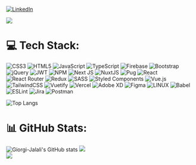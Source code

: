 [![LinkedIn](https://img.shields.io/badge/LinkedIn-%230077B5.svg?logo=linkedin&logoColor=white)](https://linkedin.com/in/https://www.linkedin.com/in/giorgi-jalali-0336b8225/) 

[![](https://visitcount.itsvg.in/api?id=giorgi-jalali&icon=0&color=0)](https://visitcount.itsvg.in)

# 💻 Tech Stack:
![CSS3](https://img.shields.io/badge/css3-%231572B6.svg?style=flat&logo=css3&logoColor=white) ![HTML5](https://img.shields.io/badge/html5-%23E34F26.svg?style=flat&logo=html5&logoColor=white) ![JavaScript](https://img.shields.io/badge/javascript-%23323330.svg?style=flat&logo=javascript&logoColor=%23F7DF1E) ![TypeScript](https://img.shields.io/badge/typescript-%23007ACC.svg?style=flat&logo=typescript&logoColor=white) ![Firebase](https://img.shields.io/badge/firebase-%23039BE5.svg?style=flat&logo=firebase) ![Bootstrap](https://img.shields.io/badge/bootstrap-%23563D7C.svg?style=flat&logo=bootstrap&logoColor=white) ![jQuery](https://img.shields.io/badge/jquery-%230769AD.svg?style=flat&logo=jquery&logoColor=white) ![JWT](https://img.shields.io/badge/JWT-black?style=flat&logo=JSON%20web%20tokens) ![NPM](https://img.shields.io/badge/NPM-%23000000.svg?style=flat&logo=npm&logoColor=white) ![Next JS](https://img.shields.io/badge/Next-black?style=flat&logo=next.js&logoColor=white) ![NuxtJS](https://img.shields.io/badge/Nuxt-black?style=flat&logo=nuxt.js&logoColor=white) ![Pug](https://img.shields.io/badge/Pug-FFF?style=flat&logo=pug&logoColor=A86454) ![React](https://img.shields.io/badge/react-%2320232a.svg?style=flat&logo=react&logoColor=%2361DAFB) ![React Router](https://img.shields.io/badge/React_Router-CA4245?style=flat&logo=react-router&logoColor=white) ![Redux](https://img.shields.io/badge/redux-%23593d88.svg?style=flat&logo=redux&logoColor=white) ![SASS](https://img.shields.io/badge/SASS-hotpink.svg?style=flat&logo=SASS&logoColor=white) ![Styled Components](https://img.shields.io/badge/styled--components-DB7093?style=flat&logo=styled-components&logoColor=white) ![Vue.js](https://img.shields.io/badge/vuejs-%2335495e.svg?style=flat&logo=vuedotjs&logoColor=%234FC08D) ![TailwindCSS](https://img.shields.io/badge/tailwindcss-%2338B2AC.svg?style=flat&logo=tailwind-css&logoColor=white) ![Vuetify](https://img.shields.io/badge/Vuetify-1867C0?style=flat&logo=vuetify&logoColor=AEDDFF) ![Vercel](https://img.shields.io/badge/vercel-%23000000.svg?style=flat&logo=vercel&logoColor=white) ![Adobe XD](https://img.shields.io/badge/Adobe%20XD-470137?style=flat&logo=Adobe%20XD&logoColor=#FF61F6) 	![Figma](https://img.shields.io/badge/figma-%23F24E1E.svg?style=flat&logo=figma&logoColor=white) ![LINUX](https://img.shields.io/badge/Linux-FCC624?style=flat&logo=linux&logoColor=black) ![Babel](https://img.shields.io/badge/Babel-F9DC3e?style=flat&logo=babel&logoColor=black) ![ESLint](https://img.shields.io/badge/ESLint-4B3263?style=flat&logo=eslint&logoColor=white) ![Jira](https://img.shields.io/badge/jira-%230A0FFF.svg?style=flat&logo=jira&logoColor=white) ![Postman](https://img.shields.io/badge/Postman-FF6C37?style=flat&logo=postman&logoColor=white)

![Top Langs](https://github-readme-stats.vercel.app/api/top-langs/?username=Giorgi-Jalali&layout=compact)
# 📊 GitHub Stats:
![Giorgi-Jalali's GitHub stats](https://github-readme-stats.vercel.app/api?username=Giorgi-Jalali&show_icons=true&theme=merko)
![](https://github-readme-stats.vercel.app/api?username=giorgi-jalali&theme=default&hide_border=false&include_all_commits=false&count_private=false)<br/>
![](https://github-readme-streak-stats.herokuapp.com/?user=giorgi-jalali&theme=default&hide_border=false)<br/>
